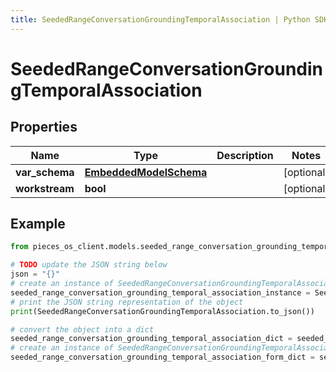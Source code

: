 ```yaml
---
title: SeededRangeConversationGroundingTemporalAssociation | Python SDK
---
```


# SeededRangeConversationGroundingTemporalAssociation


## Properties

Name | Type | Description | Notes
------------ | ------------- | ------------- | -------------
**var_schema** | [**EmbeddedModelSchema**](EmbeddedModelSchema) |  | [optional] 
**workstream** | **bool** |  | [optional] 

## Example

```python
from pieces_os_client.models.seeded_range_conversation_grounding_temporal_association import SeededRangeConversationGroundingTemporalAssociation

# TODO update the JSON string below
json = "{}"
# create an instance of SeededRangeConversationGroundingTemporalAssociation from a JSON string
seeded_range_conversation_grounding_temporal_association_instance = SeededRangeConversationGroundingTemporalAssociation.from_json(json)
# print the JSON string representation of the object
print(SeededRangeConversationGroundingTemporalAssociation.to_json())

# convert the object into a dict
seeded_range_conversation_grounding_temporal_association_dict = seeded_range_conversation_grounding_temporal_association_instance.to_dict()
# create an instance of SeededRangeConversationGroundingTemporalAssociation from a dict
seeded_range_conversation_grounding_temporal_association_form_dict = seeded_range_conversation_grounding_temporal_association.from_dict(seeded_range_conversation_grounding_temporal_association_dict)
```



